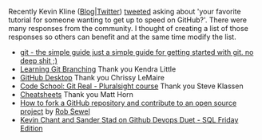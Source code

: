 Recently Kevin Kline ([Blog](https://kevinekline.com/)|[Twitter](https://twitter.com/kekline)) [tweeted](https://twitter.com/kekline/status/1370094638057586696) asking about 'your favorite tutorial for someone wanting to get up to speed on GitHub?'.
There were many responses from the community. I thought of creating a list of those responses so others can benefit and at the same time modify the list.

* [git - the simple guide just a simple guide for getting started with git. no deep shit ;)](http://rogerdudler.github.io/git-guide/)
* [Learning Git Branching](https://learngitbranching.js.org/) Thank you Kendra Little
* [GitHub Desktop](https://desktop.github.com/) Thank you Chrissy LeMaire
* [Code School: Git Real - Pluralsight course](https://www.pluralsight.com/courses/code-school-git-real) Thank you Steve Klassen
* [Cheatsheets](https://tweetdeck.twitter.com/) Thank you Matt Horn
* [How to fork a GitHub repository and contribute to an open source project](https://blog.robsewell.com/blog/source%20control/jupyter%20notebooks/azure%20data%20studio/dbatools/dbachecks/how-to-fork-a-github-repository-and-contribute-to-an-open-source-project/) by [Rob Sewel](https://sqldbawithabeard.com/)
* [Kevin Chant and Sander Stad on Github Devops Duet - SQL Friday Edition](https://www.youtube.com/watch?app=desktop&v=FIE7051qaqE)
